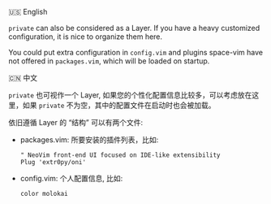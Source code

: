 :us: English

`private` can also be considered as a Layer. If you have a heavy customized configuration, it is nice to organize them here.

You could put extra configuration in `config.vim` and plugins space-vim have not offered in `packages.vim`, which will be loaded on startup.

:cn: 中文

`private` 也可视作一个 Layer, 如果您的个性化配置信息比较多，可以考虑放在这里，如果 `private` 不为空，其中的配置文件在启动时也会被加载。

依旧遵循 Layer 的 “结构” 可以有两个文件:

- packages.vim: 所要安装的插件列表，比如:
    
    ```vim
    " NeoVim front-end UI focused on IDE-like extensibility
    Plug 'extr0py/oni'
    ```
    
- config.vim: 个人配置信息, 比如:
    
    ```vim
    color molokai
    ```
